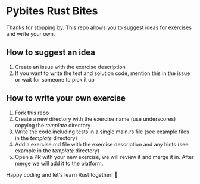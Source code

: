 # Pybites Rust Bites

Thanks for stopping by. This repo allows you to suggest ideas for exercises and write your own.

## How to suggest an idea

1. Create an issue with the exercise description
2. If you want to write the test and solution code, mention this in the issue or wait for someone to pick it up

## How to write your own exercise

1. Fork this repo
2. Create a new directory with the exercise name (use underscores) copying the _template_ directory
3. Write the code including tests in a single main.rs file (see example files in the _template_ directory)
4. Add a exercise.md file with the exercise description and any hints (see example in the _template_ directory)
5. Open a PR with your new exercise, we will review it and merge it in. After merge we will add it to the platform.

Happy coding and let's learn Rust together! 🦀
